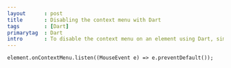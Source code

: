 ```yaml
---
layout      : post
title       : Disabling the context menu with Dart
tags        : [Dart]
primarytag  : Dart
intro       : To disable the context menu on an element using Dart, simply add a listener to <code>onContextMenu</code> which calls <code>e.preventDefault()</code> to stop the event from bubbling up. 
---
```


<!--prettify lang=dart-->
    element.onContextMenu.listen((MouseEvent e) => e.preventDefault());